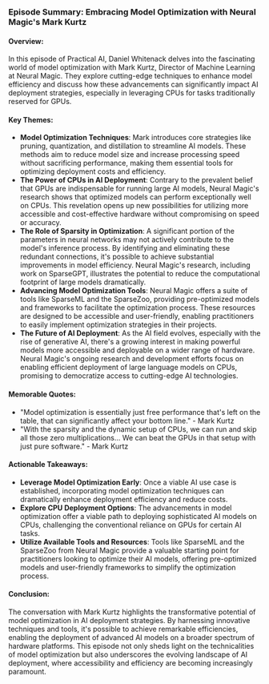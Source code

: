 ### Episode Summary: Embracing Model Optimization with Neural Magic's Mark Kurtz

#### Overview:
In this episode of Practical AI, Daniel Whitenack delves into the fascinating world of model optimization with Mark Kurtz, Director of Machine Learning at Neural Magic. They explore cutting-edge techniques to enhance model efficiency and discuss how these advancements can significantly impact AI deployment strategies, especially in leveraging CPUs for tasks traditionally reserved for GPUs.

#### Key Themes:
- **Model Optimization Techniques**: Mark introduces core strategies like pruning, quantization, and distillation to streamline AI models. These methods aim to reduce model size and increase processing speed without sacrificing performance, making them essential tools for optimizing deployment costs and efficiency.
- **The Power of CPUs in AI Deployment**: Contrary to the prevalent belief that GPUs are indispensable for running large AI models, Neural Magic's research shows that optimized models can perform exceptionally well on CPUs. This revelation opens up new possibilities for utilizing more accessible and cost-effective hardware without compromising on speed or accuracy.
- **The Role of Sparsity in Optimization**: A significant portion of the parameters in neural networks may not actively contribute to the model's inference process. By identifying and eliminating these redundant connections, it's possible to achieve substantial improvements in model efficiency. Neural Magic's research, including work on SparseGPT, illustrates the potential to reduce the computational footprint of large models dramatically.
- **Advancing Model Optimization Tools**: Neural Magic offers a suite of tools like SparseML and the SparseZoo, providing pre-optimized models and frameworks to facilitate the optimization process. These resources are designed to be accessible and user-friendly, enabling practitioners to easily implement optimization strategies in their projects.
- **The Future of AI Deployment**: As the AI field evolves, especially with the rise of generative AI, there's a growing interest in making powerful models more accessible and deployable on a wider range of hardware. Neural Magic's ongoing research and development efforts focus on enabling efficient deployment of large language models on CPUs, promising to democratize access to cutting-edge AI technologies.

#### Memorable Quotes:
- "Model optimization is essentially just free performance that's left on the table, that can significantly affect your bottom line." - Mark Kurtz
- "With the sparsity and the dynamic setup of CPUs, we can run and skip all those zero multiplications... We can beat the GPUs in that setup with just pure software." - Mark Kurtz

#### Actionable Takeaways:
- **Leverage Model Optimization Early**: Once a viable AI use case is established, incorporating model optimization techniques can dramatically enhance deployment efficiency and reduce costs.
- **Explore CPU Deployment Options**: The advancements in model optimization offer a viable path to deploying sophisticated AI models on CPUs, challenging the conventional reliance on GPUs for certain AI tasks.
- **Utilize Available Tools and Resources**: Tools like SparseML and the SparseZoo from Neural Magic provide a valuable starting point for practitioners looking to optimize their AI models, offering pre-optimized models and user-friendly frameworks to simplify the optimization process.

#### Conclusion:
The conversation with Mark Kurtz highlights the transformative potential of model optimization in AI deployment strategies. By harnessing innovative techniques and tools, it's possible to achieve remarkable efficiencies, enabling the deployment of advanced AI models on a broader spectrum of hardware platforms. This episode not only sheds light on the technicalities of model optimization but also underscores the evolving landscape of AI deployment, where accessibility and efficiency are becoming increasingly paramount.
